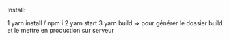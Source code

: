 Install:

1 yarn install  /  npm i 
2 yarn start
3 yarn build => pour générer le dossier build et le mettre en production sur serveur

